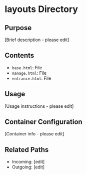 
# layouts Directory

## Purpose
[Brief description - please edit]

## Contents
- `base.html`: File
- `manage.html`: File
- `entrance.html`: File

## Usage
[Usage instructions - please edit]

## Container Configuration
[Container info - please edit]

## Related Paths
- Incoming: [edit]
- Outgoing: [edit]

